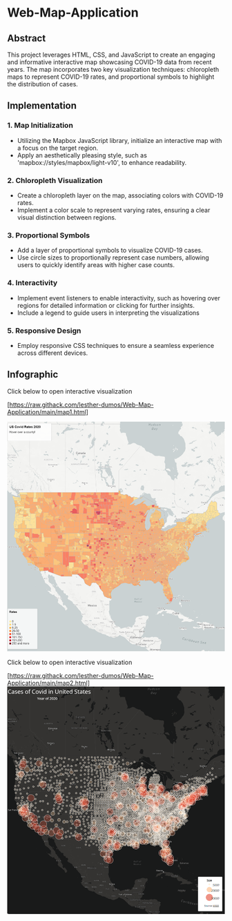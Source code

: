 # Web-Map-Application
## Abstract
This project leverages HTML, CSS, and JavaScript to create an engaging and informative interactive map showcasing COVID-19 data from recent years. The map incorporates two key visualization techniques: chloropleth maps to represent COVID-19 rates, and proportional symbols to highlight the distribution of cases.

## Implementation
### 1. Map Initialization

- Utilizing the Mapbox JavaScript library, initialize an interactive map with a focus on the target region.
- Apply an aesthetically pleasing style, such as 'mapbox://styles/mapbox/light-v10', to enhance readability.

### 2. Chloropleth Visualization

- Create a chloropleth layer on the map, associating colors with COVID-19 rates.
- Implement a color scale to represent varying rates, ensuring a clear visual distinction between regions.

### 3. Proportional Symbols

- Add a layer of proportional symbols to visualize COVID-19 cases.
- Use circle sizes to proportionally represent case numbers, allowing users to quickly identify areas with higher case counts.

### 4. Interactivity
- Implement event listeners to enable interactivity, such as hovering over regions for detailed information or clicking for further insights.
- Include a legend to guide users in interpreting the visualizations

### 5. Responsive Design
- Employ responsive CSS techniques to ensure a seamless experience across different devices.

## Infographic

Click below to open interactive visualization

[https://raw.githack.com/lesther-dumos/Web-Map-Application/main/map1.html]

![img](/img/chloropleth_map.png)



Click below to open interactive visualization

[https://raw.githack.com/lesther-dumos/Web-Map-Application/main/map2.html]
![img](/img/proportional_map.png)

